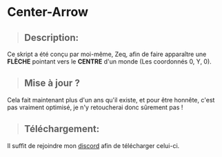 # Center-Arrow

> ## Description:

Ce skript a été conçu par moi-même, Zeq, afin de faire apparaître une **FLÈCHE** pointant vers le **CENTRE** d'un monde (Les coordonnés 0, Y, 0).

> ## Mise à jour ?

Cela fait maintenant plus d'un ans qu'il existe, et pour être honnête, c'est pas vraiment optimisé, je n'y retoucherai donc sûrement pas !

> ## Téléchargement:

Il suffit de rejoindre mon [discord](https://discord.gg/tck4VkrnWX) afin de télécharger celui-ci.
